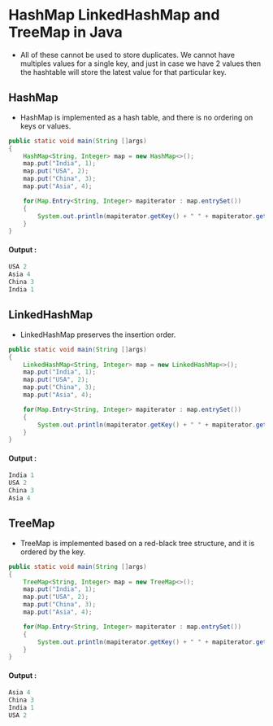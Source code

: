 # HashMap LinkedHashMap and TreeMap in Java

- All of these cannot be used to store duplicates. We cannot have multiples values for a single key, and just in case we have 2 values then the hashtable will store the latest value for that particular key. 


## HashMap

- HashMap is implemented as a hash table, and there is no ordering on keys or values. 


```java
public static void main(String []args)
{
    HashMap<String, Integer> map = new HashMap<>();
    map.put("India", 1);
    map.put("USA", 2);
    map.put("China", 3);
    map.put("Asia", 4);

    for(Map.Entry<String, Integer> mapiterator : map.entrySet())
    {
        System.out.println(mapiterator.getKey() + " " + mapiterator.getValue());
    }
}

```

#### Output :

```java
USA 2
Asia 4
China 3
India 1
```


## LinkedHashMap

- LinkedHashMap preserves the insertion order.


```java
public static void main(String []args)
{
    LinkedHashMap<String, Integer> map = new LinkedHashMap<>();
    map.put("India", 1);
    map.put("USA", 2);
    map.put("China", 3);
    map.put("Asia", 4);

    for(Map.Entry<String, Integer> mapiterator : map.entrySet())
    {
        System.out.println(mapiterator.getKey() + " " + mapiterator.getValue());
    }
}

```

#### Output :

```java
India 1
USA 2
China 3
Asia 4
```


## TreeMap

- TreeMap is implemented based on a red-black tree structure, and it is ordered by the key.

```java
public static void main(String []args)
{
    TreeMap<String, Integer> map = new TreeMap<>();
    map.put("India", 1);
    map.put("USA", 2);
    map.put("China", 3);
    map.put("Asia", 4);

    for(Map.Entry<String, Integer> mapiterator : map.entrySet())
    {
        System.out.println(mapiterator.getKey() + " " + mapiterator.getValue());
    }
}

```

#### Output :

```java
Asia 4
China 3
India 1
USA 2
```





